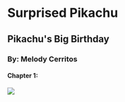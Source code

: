 # Surprised Pikachu
## Pikachu's Big Birthday
### By: Melody Cerritos 

#### Chapter 1: 

<img src="https://ga-students.slack.com/files/UTZFW1FGF/FUBGHU4UF/surprised_pikachu.png">
